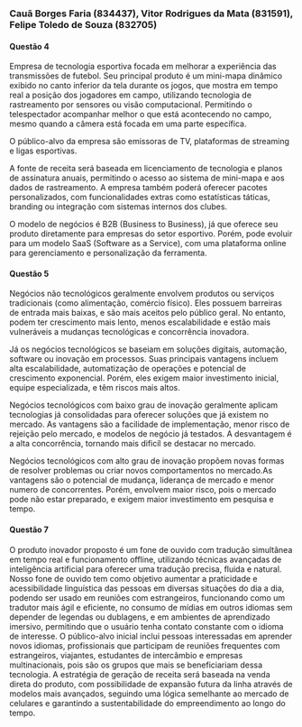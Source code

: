 ### Cauã Borges Faria (834437), Vitor Rodrigues da Mata (831591), Felipe Toledo de Souza (832705)

#### Questão 4

Empresa de tecnologia esportiva focada em melhorar a experiência das transmissões de futebol. Seu principal produto é um mini-mapa dinâmico exibido no canto inferior da tela durante os jogos, que mostra em tempo real a posição dos jogadores em campo, utilizando tecnologia de rastreamento por sensores ou visão computacional. Permitindo o telespectador acompanhar melhor o que está acontecendo no campo, mesmo quando a câmera está focada em uma parte específica.

O público-alvo da empresa são emissoras de TV, plataformas de streaming e ligas esportivas.

A fonte de receita será baseada em licenciamento de tecnologia e planos de assinatura anuais, permitindo o acesso ao sistema de mini-mapa e aos dados de rastreamento. A empresa também poderá oferecer pacotes personalizados, com funcionalidades extras como estatísticas táticas, branding ou integração com sistemas internos dos clubes.

O modelo de negócios é B2B (Business to Business), já que oferece seu produto diretamente para empresas do setor esportivo. Porém, pode evoluir para um modelo SaaS (Software as a Service), com uma plataforma online para gerenciamento e personalização da ferramenta.

#### Questão 5

Negócios não tecnológicos geralmente envolvem produtos ou serviços tradicionais (como alimentação, comércio físico). Eles possuem barreiras de entrada mais baixas, e são mais aceitos pelo público geral. No entanto, podem ter crescimento mais lento, menos escalabilidade e estão mais vulneráveis a mudanças tecnológicas e concorrência inovadora.

Já os negócios tecnológicos se baseiam em soluções digitais, automação, software ou inovação em processos. Suas principais vantagens incluem alta escalabilidade, automatização de operações e potencial de crescimento exponencial. Porém, eles exigem maior investimento inicial, equipe especializada, e têm riscos mais altos.

Negócios tecnológicos com baixo grau de inovação geralmente aplicam tecnologias já consolidadas para oferecer soluções que já existem no mercado. As vantagens são a facilidade de implementação, menor risco de rejeição pelo mercado, e modelos de negócio já testados. A desvantagem é a alta concorrência, tornando mais dificíl se destacar no mercado.

Negócios tecnológicos com alto grau de inovação propõem novas formas de resolver problemas ou criar novos comportamentos no mercado.As vantagens são o potencial de mudança, liderança de mercado e menor numero de concorrentes. Porém, envolvem maior risco, pois o mercado pode não estar preparado, e exigem maior investimento em pesquisa e tempo.

#### Questão 7

O produto inovador proposto é um fone de ouvido com tradução simultânea em tempo real e funcionamento offline, utilizando técnicas avançadas de inteligência artificial para oferecer uma tradução precisa, fluida e natural. Nosso fone de ouvido tem como objetivo aumentar a praticidade e acessibilidade linguística das pessoas em diversas situações do dia a dia, podendo ser usado em reuniões com estrangeiros, funcionando como um tradutor mais ágil e eficiente, no consumo de mídias em outros idiomas sem depender de legendas ou dublagens, e em ambientes de aprendizado imersivo, permitindo que o usuário tenha contato constante com o idioma de interesse. O público-alvo inicial inclui pessoas interessadas em aprender novos idiomas, profissionais que participam de reuniões frequentes com estrangeiros, viajantes, estudantes de intercâmbio e empresas multinacionais, pois são os grupos que mais se beneficiariam dessa tecnologia. A estratégia de geração de receita será baseada na venda direta do produto, com possibilidade de expansão futura da linha através de modelos mais avançados, seguindo uma lógica semelhante ao mercado de celulares e garantindo a sustentabilidade do empreendimento ao longo do tempo.
